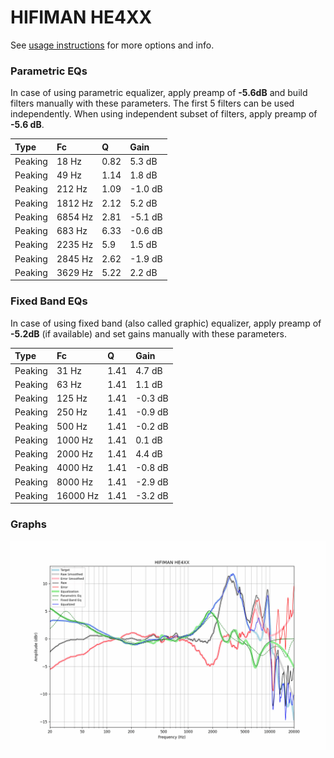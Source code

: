 # HIFIMAN HE4XX
See [usage instructions](https://github.com/jaakkopasanen/AutoEq#usage) for more options and info.

### Parametric EQs
In case of using parametric equalizer, apply preamp of **-5.6dB** and build filters manually
with these parameters. The first 5 filters can be used independently.
When using independent subset of filters, apply preamp of **-5.6 dB**.

| Type    | Fc      |    Q | Gain    |
|:--------|:--------|:-----|:--------|
| Peaking | 18 Hz   | 0.82 | 5.3 dB  |
| Peaking | 49 Hz   | 1.14 | 1.8 dB  |
| Peaking | 212 Hz  | 1.09 | -1.0 dB |
| Peaking | 1812 Hz | 2.12 | 5.2 dB  |
| Peaking | 6854 Hz | 2.81 | -5.1 dB |
| Peaking | 683 Hz  | 6.33 | -0.6 dB |
| Peaking | 2235 Hz | 5.9  | 1.5 dB  |
| Peaking | 2845 Hz | 2.62 | -1.9 dB |
| Peaking | 3629 Hz | 5.22 | 2.2 dB  |

### Fixed Band EQs
In case of using fixed band (also called graphic) equalizer, apply preamp of **-5.2dB**
(if available) and set gains manually with these parameters.

| Type    | Fc       |    Q | Gain    |
|:--------|:---------|:-----|:--------|
| Peaking | 31 Hz    | 1.41 | 4.7 dB  |
| Peaking | 63 Hz    | 1.41 | 1.1 dB  |
| Peaking | 125 Hz   | 1.41 | -0.3 dB |
| Peaking | 250 Hz   | 1.41 | -0.9 dB |
| Peaking | 500 Hz   | 1.41 | -0.2 dB |
| Peaking | 1000 Hz  | 1.41 | 0.1 dB  |
| Peaking | 2000 Hz  | 1.41 | 4.4 dB  |
| Peaking | 4000 Hz  | 1.41 | -0.8 dB |
| Peaking | 8000 Hz  | 1.41 | -2.9 dB |
| Peaking | 16000 Hz | 1.41 | -3.2 dB |

### Graphs
![](./HIFIMAN%20HE4XX.png)